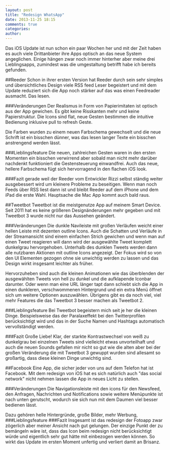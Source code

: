 ```yaml
---
layout: post
title: "Redesign WhatsApp"
date: 2013-11-25 18:15
comments: true
categories: 
author: 
---
```


Das iOS Update ist nun schon ein paar Wochen her und mit der Zeit haben es auch viele Drittanbieter ihre Apps optisch an das neue System angeglichen. Einige hängen zwar noch immer hinterher aber meine drei Lieblingsapps, zumindest was die umgestaltung betrifft habe ich bereits gefunden. 

<!--more-->

##Reeder
Schon in ihrer ersten Version hat Reeder durch sein sehr simples und übersichtliches Design viele RSS feed Leser begeistert und mit dem Update reduziert sich die App noch stärker auf das was einen Feedreader ausmacht. Das lesen. 

###Veränderungen
Der Realismus in Form von Papierimitaten ist optisch aus der App gewichen. Es gibt keine Risskanten mehr und keine Papierstruktur. Die Icons sind flat, neue Gesten bestimmen die intuitive Bedienung inklusive pull to refresh Geste. 

Die Farben wurden zu einem neuen Farbschema gewechselt und die neue Schrift ist ein bisschen dünner, was das lesen langer Texte ein bisschen anstrengend werden lässt.

###Lieblingsfeature
Die neuen, zahlreichen Gesten waren in den ersten Momenten ein bisschen verwirrend aber sobald man nicht mehr darüber nachdenkt funktioniert die Gestensteuerung einwandfrei. Auch das neue, hellere Farbschema fügt sich hervorragend in den flachen iOS look. 

###Fazit
gerade weil der Reeder vom Entwickler Rizzi selbst ständig weiter ausgebessert wird um kleinere Probleme zu beseitigen. Wenn man noch Feeds über RSS liest dann ist und bleibt Reeder auf dem iPhone und dem iPad die erste Wahl. Hauptsache die Mac App kommt auch bald raus.

##Tweetbot
Tweetbot ist die meistgenutze App auf meinem Smart Device. Seit 2011 hat es keine größeren Designänderungen mehr gegeben und mit Tweetbot 3 wurde nicht nur das Aussehen geändert.

###Veränderungen
Die dunkle Navileiste mit großen Verläufen weicht einer hellen Leiste mit dezenten outline Icons. Auch die Schatten und Verläufe in der Streamansicht sind einem einfachen Strich gewichen und wenn man auf einen Tweet reagieren will dann wird der ausgewählte Tweet komplett dunkelgrau hervorgehoben. Unterhalb des dunklen Tweets werden dann alle nutzbaren Aktionen mit outline Icons angezeigt. Der Fokus wird so von den UI Elementen gezogen ohne sie unwichtig werden zu lassen und das Design wirkt insgesamt leichter als früher.

Hervorzuheben sind auch die kleinen Animationen wie das überblenden der ausgewählten Tweets von hell zu dunkel und die aufklapende Iconbar darunter. Oder wenn man eine URL länger tapt dann schiebt sich die App in einen dunkleren, verschwommenen Hintergrund und ein extra Menü öffnet sich um weitere Optionen auszuwählen.
Übrigens gibt es da noch viel, viel mehr Features die das Tweetbot 3 besser machen als Tweetbot 2.

###Lieblingsfeature
Bei Tweetbot begeistern mich seit je her die kleinen Dinge. Beispielsweise das der Paralaxeffekt bei den Twitterprofilen berücksichtigt wird und das in der Suche Namen und Hashtags automatisch vervollständigt werden. 

###Fazit
Große Liebe! Klar, der starkte Kontrastwechsel von weiß zu dunkelgrau bei einzelnen Tweets sind vielleicht etwas unvorteilhaft und auch die neuen Sounds gefallen mir nicht so gut wie die alten aber bei der großen Veränderung die mit Tweetbot 3 gewuppt wurden sind allesamt so großartig, dass diese kleinen Dinge unwichtig sind.

##Facebook
Eine App, die sicher jeder von uns auf dem Telefon hat ist Facebook. Mit dem redesign von iOS hat es sich natürlich auch "das social network" nicht nehmen lassen die App in neues Licht zu stellen.

###Veränderungen
Die Navigationsleiste mit den icons für den Newsfeed, den Anfragen, Nachrichten und Notifications sowie weitere Menüpunkte ist nach unten gerutscht, wodurch sie sich nun mit dem Daumen viel besser bedienen lässt. 

Dazu gehören helle Hintergründe, große Bilder, mehr Werbung, 
###Lieblingsfeature
###Fazit
Insgesamt ist das redesign der Fotoapp zwar zögerlich aber meiner Ansicht nach gut gelungen. Der einzige Punkt der zu bemängeln wäre ist, dass das Icon beim redesign nicht berücksichtigt würde und eigentlich sehr gut hätte mit einbezogen werden können. So wirkt das Update im ersten Moment unfertig und verliert damit an Brisanz.